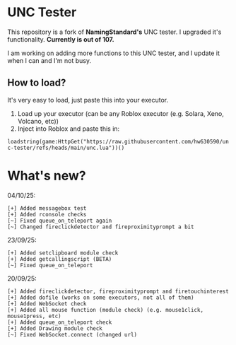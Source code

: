 # UNC Tester
This repository is a fork of **NamingStandard's** UNC tester. I upgraded it's functionality.
**Currently is out of 107.**

I am working on adding more functions to this UNC tester, and I update it when I can and I'm not busy.

## How to load?
It's very easy to load, just paste this into your executor.
1. Load up your executor (can be any Roblox executor (e.g. Solara, Xeno, Volcano, etc))
2. Inject into Roblox and paste this in:

`loadstring(game:HttpGet("https://raw.githubusercontent.com/hw630590/unc-tester/refs/heads/main/unc.lua"))()`

# What's new?
04/10/25:
```
[+] Added messagebox test
[+] Added rconsole checks
[~] Fixed queue_on_teleport again
[~] Changed fireclickdetector and fireproximityprompt a bit
```

23/09/25:
```
[+] Added setclipboard module check
[+] Added getcallingscript (BETA)
[~] Fixed queue_on_teleport
```

20/09/25:
```
[+] Added fireclickdetector, fireproximityprompt and firetouchinterest
[+] Added dofile (works on some executors, not all of them)
[+] Added WebSocket check
[+] Added all mouse function (module check) (e.g. mouse1click, mouse1press, etc)
[+] Added queue_on_teleport check
[+] Added Drawing module check
[~] Fixed WebSocket.connect (changed url)
```
